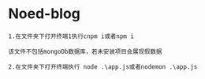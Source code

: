 # Noed-blog
```
1.在文件夹下打开终端1执行cnpm i或者npm i
```
```
该文件不包括mongoDb数据库，若未安装项目会展现假数据
```
```
2.在文件夹下打开终端执行 node .\app.js或者nodemon .\app.js
```
